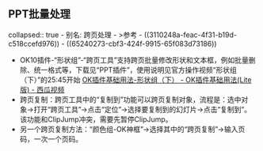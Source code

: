 ## PPT批量处理
collapsed:: true
	- 别名: 跨页处理
	- >参考
		- ((3110248a-feac-4f31-b19d-c518ccefd976))
		- ((65240273-cbf3-424f-9915-65f083d73186))
- OK10插件-“形状组”-“跨页工具”支持跨页批量修改形状和文本框，例如批量删除、统一格式等，下载见“PPT插件”，使用说明见官方操作视频“形状组（下）”的25:45开始 [OK插件基础用法-形状组（下） - OK插件基础用法(Lite版) - 西瓜视频](https://www.ixigua.com/6563177912420270599)
- 跨页复制：跨页工具中的“复制到”功能可以跨页复制对象，流程是：选中对象->打开“跨页工具”->点击“定位”->选择要复制到的幻灯片->点击“复制到”。该功能和ClipJump冲突，需要先暂停ClipJump。
- 另一个跨页复制方法：“颜色组-OK神框”->选择其中的“跨页复制”->输入页码，一次一个页码。
